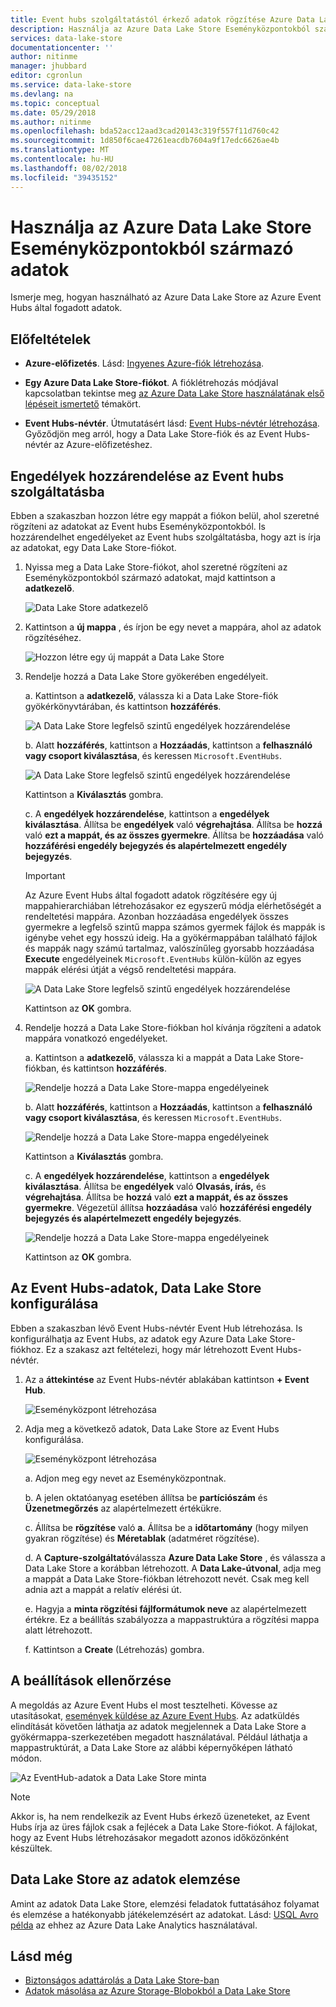```yaml
---
title: Event hubs szolgáltatástól érkező adatok rögzítése Azure Data Lake Store-bA |} A Microsoft Docs
description: Használja az Azure Data Lake Store Eseményközpontokból származó adatok
services: data-lake-store
documentationcenter: ''
author: nitinme
manager: jhubbard
editor: cgronlun
ms.service: data-lake-store
ms.devlang: na
ms.topic: conceptual
ms.date: 05/29/2018
ms.author: nitinme
ms.openlocfilehash: bda52acc12aad3cad20143c319f557f11d760c42
ms.sourcegitcommit: 1d850f6cae47261eacdb7604a9f17edc6626ae4b
ms.translationtype: MT
ms.contentlocale: hu-HU
ms.lasthandoff: 08/02/2018
ms.locfileid: "39435152"
---
```

# <a name="use-azure-data-lake-store-to-capture-data-from-event-hubs"></a>Használja az Azure Data Lake Store Eseményközpontokból származó adatok

Ismerje meg, hogyan használható az Azure Data Lake Store az Azure Event Hubs által fogadott adatok.

## <a name="prerequisites"></a>Előfeltételek

* **Azure-előfizetés**. Lásd: [Ingyenes Azure-fiók létrehozása](https://azure.microsoft.com/pricing/free-trial/).

* **Egy Azure Data Lake Store-fiókot**. A fióklétrehozás módjával kapcsolatban tekintse meg [az Azure Data Lake Store használatának első lépéseit ismertető](data-lake-store-get-started-portal.md) témakört.

*  **Event Hubs-névtér**. Útmutatásért lásd: [Event Hubs-névtér létrehozása](../event-hubs/event-hubs-create.md#create-an-event-hubs-namespace). Győződjön meg arról, hogy a Data Lake Store-fiók és az Event Hubs-névtér az Azure-előfizetéshez.


## <a name="assign-permissions-to-event-hubs"></a>Engedélyek hozzárendelése az Event hubs szolgáltatásba

Ebben a szakaszban hozzon létre egy mappát a fiókon belül, ahol szeretné rögzíteni az adatokat az Event hubs Eseményközpontokból. Is hozzárendelhet engedélyeket az Event hubs szolgáltatásba, hogy azt is írja az adatokat, egy Data Lake Store-fiókot. 

1. Nyissa meg a Data Lake Store-fiókot, ahol szeretné rögzíteni az Eseményközpontokból származó adatokat, majd kattintson a **adatkezelő**.

    ![Data Lake Store adatkezelő](./media/data-lake-store-archive-eventhub-capture/data-lake-store-open-data-explorer.png "Data Lake Store – adatkezelő")

1.  Kattintson a **új mappa** , és írjon be egy nevet a mappára, ahol az adatok rögzítéséhez.

    ![Hozzon létre egy új mappát a Data Lake Store](./media/data-lake-store-archive-eventhub-capture/data-lake-store-create-new-folder.png "hozzon létre egy új mappát a Data Lake Store")

1. Rendelje hozzá a Data Lake Store gyökerében engedélyeit. 

    a. Kattintson a **adatkezelő**, válassza ki a Data Lake Store-fiók gyökérkönyvtárában, és kattintson **hozzáférés**.

    ![A Data Lake Store legfelső szintű engedélyek hozzárendelése](./media/data-lake-store-archive-eventhub-capture/data-lake-store-assign-permissions-to-root.png "a Data Lake Store legfelső szintű engedélyek hozzárendelése")

    b. Alatt **hozzáférés**, kattintson a **Hozzáadás**, kattintson a **felhasználó vagy csoport kiválasztása**, és keressen `Microsoft.EventHubs`. 

    ![A Data Lake Store legfelső szintű engedélyek hozzárendelése](./media/data-lake-store-archive-eventhub-capture/data-lake-store-assign-eventhub-sp.png "a Data Lake Store legfelső szintű engedélyek hozzárendelése")
    
    Kattintson a **Kiválasztás** gombra.

    c. A **engedélyek hozzárendelése**, kattintson a **engedélyek kiválasztása**. Állítsa be **engedélyek** való **végrehajtása**. Állítsa be **hozzá** való **ezt a mappát, és az összes gyermekre**. Állítsa be **hozzáadása** való **hozzáférési engedély bejegyzés és alapértelmezett engedély bejegyzés**.

    > [!IMPORTANT]
    > Az Azure Event Hubs által fogadott adatok rögzítésére egy új mappahierarchiában létrehozásakor ez egyszerű módja elérhetőségét a rendeltetési mappára.  Azonban hozzáadása engedélyek összes gyermekre a legfelső szintű mappa számos gyermek fájlok és mappák is igénybe vehet egy hosszú ideig.  Ha a gyökérmappában található fájlok és mappák nagy számú tartalmaz, valószínűleg gyorsabb hozzáadása **Execute** engedélyeinek `Microsoft.EventHubs` külön-külön az egyes mappák elérési útját a végső rendeltetési mappára. 

    ![A Data Lake Store legfelső szintű engedélyek hozzárendelése](./media/data-lake-store-archive-eventhub-capture/data-lake-store-assign-eventhub-sp1.png "a Data Lake Store legfelső szintű engedélyek hozzárendelése")

    Kattintson az **OK** gombra.

1. Rendelje hozzá a Data Lake Store-fiókban hol kívánja rögzíteni a adatok mappára vonatkozó engedélyeket.

    a. Kattintson a **adatkezelő**, válassza ki a mappát a Data Lake Store-fiókban, és kattintson **hozzáférés**.

    ![Rendelje hozzá a Data Lake Store-mappa engedélyeinek](./media/data-lake-store-archive-eventhub-capture/data-lake-store-assign-permissions-to-folder.png "rendelje hozzá a Data Lake Store-mappa engedélyei")

    b. Alatt **hozzáférés**, kattintson a **Hozzáadás**, kattintson a **felhasználó vagy csoport kiválasztása**, és keressen `Microsoft.EventHubs`. 

    ![Rendelje hozzá a Data Lake Store-mappa engedélyeinek](./media/data-lake-store-archive-eventhub-capture/data-lake-store-assign-eventhub-sp.png "rendelje hozzá a Data Lake Store-mappa engedélyei")
    
    Kattintson a **Kiválasztás** gombra.

    c. A **engedélyek hozzárendelése**, kattintson a **engedélyek kiválasztása**. Állítsa be **engedélyek** való **Olvasás, írás,** és **végrehajtása**. Állítsa be **hozzá** való **ezt a mappát, és az összes gyermekre**. Végezetül állítsa **hozzáadása** való **hozzáférési engedély bejegyzés és alapértelmezett engedély bejegyzés**.

    ![Rendelje hozzá a Data Lake Store-mappa engedélyeinek](./media/data-lake-store-archive-eventhub-capture/data-lake-store-assign-eventhub-sp-folder.png "rendelje hozzá a Data Lake Store-mappa engedélyei")
    
    Kattintson az **OK** gombra. 

## <a name="configure-event-hubs-to-capture-data-to-data-lake-store"></a>Az Event Hubs-adatok, Data Lake Store konfigurálása

Ebben a szakaszban lévő Event Hubs-névtér Event Hub létrehozása. Is konfigurálhatja az Event Hubs, az adatok egy Azure Data Lake Store-fiókhoz. Ez a szakasz azt feltételezi, hogy már létrehozott Event Hubs-névtér.

1. Az a **áttekintése** az Event Hubs-névtér ablakában kattintson **+ Event Hub**.

    ![Eseményközpont létrehozása](./media/data-lake-store-archive-eventhub-capture/data-lake-store-create-event-hub.png "Eseményközpont létrehozása")

1. Adja meg a következő adatok, Data Lake Store az Event Hubs konfigurálása.

    ![Eseményközpont létrehozása](./media/data-lake-store-archive-eventhub-capture/data-lake-store-configure-eventhub.png "Eseményközpont létrehozása")

    a. Adjon meg egy nevet az Eseményközpontnak.
    
    b. A jelen oktatóanyag esetében állítsa be **partíciószám** és **Üzenetmegőrzés** az alapértelmezett értékükre.
    
    c. Állítsa be **rögzítése** való **a**. Állítsa be a **időtartomány** (hogy milyen gyakran rögzítése) és **Méretablak** (adatméret rögzítése). 
    
    d. A **Capture-szolgáltató**válassza **Azure Data Lake Store** , és válassza a Data Lake Store a korábban létrehozott. A **Data Lake-útvonal**, adja meg a mappát a Data Lake Store-fiókban létrehozott nevét. Csak meg kell adnia azt a mappát a relatív elérési út.

    e. Hagyja a **minta rögzítési fájlformátumok neve** az alapértelmezett értékre. Ez a beállítás szabályozza a mappastruktúra a rögzítési mappa alatt létrehozott.

    f. Kattintson a **Create** (Létrehozás) gombra.

## <a name="test-the-setup"></a>A beállítások ellenőrzése

A megoldás az Azure Event Hubs el most tesztelheti. Kövesse az utasításokat, [események küldése az Azure Event Hubs](../event-hubs/event-hubs-dotnet-framework-getstarted-send.md). Az adatküldés elindítását követően láthatja az adatok megjelennek a Data Lake Store a gyökérmappa-szerkezetében megadott használatával. Például láthatja a mappastruktúrát, a Data Lake Store az alábbi képernyőképen látható módon.

![Az EventHub-adatok a Data Lake Store minta](./media/data-lake-store-archive-eventhub-capture/data-lake-store-eventhub-data-sample.png "minta az EventHub-adatok a Data Lake Store")

> [!NOTE]
> Akkor is, ha nem rendelkezik az Event Hubs érkező üzeneteket, az Event Hubs írja az üres fájlok csak a fejlécek a Data Lake Store-fiókot. A fájlokat, hogy az Event Hubs létrehozásakor megadott azonos időközönként készültek.
> 
>

## <a name="analyze-data-in-data-lake-store"></a>Data Lake Store az adatok elemzése

Amint az adatok Data Lake Store, elemzési feladatok futtatásához folyamat és elemzése a hatékonyabb játékelemzésért az adatokat. Lásd: [USQL Avro példa](https://github.com/Azure/usql/tree/master/Examples/AvroExamples) az ehhez az Azure Data Lake Analytics használatával.
  

## <a name="see-also"></a>Lásd még
* [Biztonságos adattárolás a Data Lake Store-ban](data-lake-store-secure-data.md)
* [Adatok másolása az Azure Storage-Blobokból a Data Lake Store](data-lake-store-copy-data-azure-storage-blob.md)

